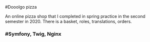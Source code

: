#Dooolgo pizza

An online pizza shop that I completed in spring practice in the second semester in 2020. There is a basket, roles, translations, orders.

### #Symfony, Twig, Nginx